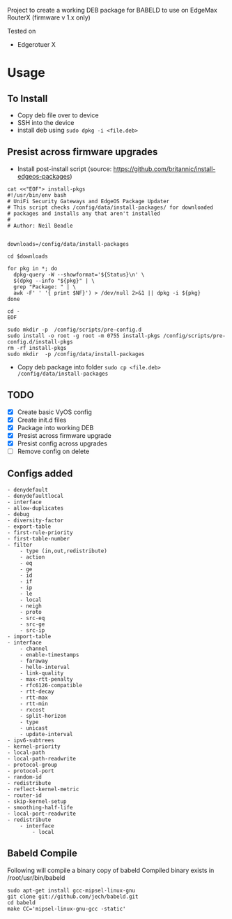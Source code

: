 Project to create a working DEB package for BABELD to use on EdgeMax RouterX  (firmware v 1.x only)

Tested on
- Edgerotuer X 

# Usage

## To Install

- Copy deb file over to device
- SSH into the device
- install deb using `sudo dpkg -i <file.deb>`

## Presist across firmware upgrades

- Install post-install script (source: https://github.com/britannic/install-edgeos-packages)

```
cat <<"EOF"> install-pkgs
#!/usr/bin/env bash
# UniFi Security Gateways and EdgeOS Package Updater
# This script checks /config/data/install-packages/ for downloaded
# packages and installs any that aren't installed
#
# Author: Neil Beadle


downloads=/config/data/install-packages

cd $downloads

for pkg in *; do
  dpkg-query -W --showformat='${Status}\n' \
  $(dpkg --info "${pkg}" | \
  grep "Package: " | \
  awk -F' ' '{ print $NF}') > /dev/null 2>&1 || dpkg -i ${pkg}
done

cd -
EOF

sudo mkdir -p  /config/scripts/pre-config.d
sudo install -o root -g root -m 0755 install-pkgs /config/scripts/pre-config.d/install-pkgs
rm -rf install-pkgs
sudo mkdir  -p /config/data/install-packages
```

- Copy deb package into folder
`sudo cp <file.deb> /config/data/install-packages`

## TODO

- [x] Create basic VyOS config 
- [x] Create init.d files
- [x] Package into working DEB
- [x] Presist across firmware upgrade
- [x] Presist config across upgrades
- [ ] Remove config on delete

## Configs added
    - denydefault
    - denydefaultlocal
    - interface
    - allow-duplicates
    - debug
    - diversity-factor
    - export-table
    - first-rule-priority
    - first-table-number
    - filter
        - type (in,out,redistribute)
        - action
        - eq
        - ge
        - id
        - if
        - ip
        - le
        - local
        - neigh
        - proto
        - src-eq
        - src-ge
        - src-ip
    - import-table
    - interface
        - channel
        - enable-timestamps
        - faraway
        - hello-interval
        - link-quality
        - max-rtt-penalty
        - rfc6126-compatible
        - rtt-decay
        - rtt-max
        - rtt-min
        - rxcost
        - split-horizon
        - type
        - unicast
        - update-interval
    - ipv6-subtrees
    - kernel-priority
    - local-path
    - local-path-readwrite
    - protocol-group
    - protocol-port
    - random-id
    - redistribute
    - reflect-kernel-metric
    - router-id
    - skip-kernel-setup
    - smoothing-half-life
    - local-port-readwrite
    - redistribute
        - interface
            - local
            
## Babeld Compile

Following will compile a binary copy of babeld 
Compiled binary exists in /root/usr/bin/babeld

```
sudo apt-get install gcc-mipsel-linux-gnu
git clone git://github.com/jech/babeld.git
cd babeld
make CC='mipsel-linux-gnu-gcc -static'
```

